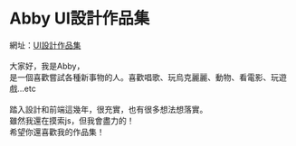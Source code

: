 # Abby UI設計作品集

網址：<a href="https://abby-tsai.github.io/Abby-s-portfolio/">UI設計作品集</a><br>
<br>
大家好，我是Abby，<br>
是一個喜歡嘗試各種新事物的人。喜歡唱歌、玩烏克麗麗、動物、看電影、玩遊戲...etc<br>
<br>
踏入設計和前端這幾年，很充實，也有很多想法想落實。<br>
雖然我還在摸索js，但我會盡力的！<br>
希望你還喜歡我的作品集！
